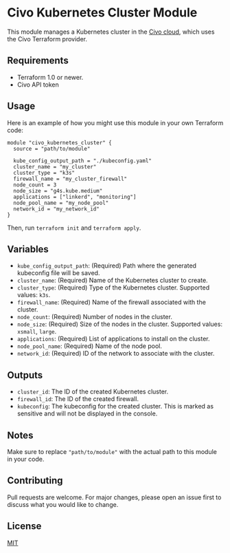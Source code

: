 # Civo Kubernetes Cluster Module

This module manages a Kubernetes cluster in the [Civo cloud](https://www.civo.com/), which uses the Civo Terraform provider.

## Requirements

- Terraform 1.0 or newer.
- Civo API token

## Usage

Here is an example of how you might use this module in your own Terraform code:

```hcl
module "civo_kubernetes_cluster" {
  source = "path/to/module"

  kube_config_output_path = "./kubeconfig.yaml"
  cluster_name = "my_cluster"
  cluster_type = "k3s"
  firewall_name = "my_cluster_firewall"
  node_count = 3
  node_size = "g4s.kube.medium"
  applications = ["linkerd", "monitoring"]
  node_pool_name = "my_node_pool"
  network_id = "my_network_id"
}
```

Then, run `terraform init` and `terraform apply`.

## Variables

- `kube_config_output_path`: (Required) Path where the generated kubeconfig file will be saved.
- `cluster_name`: (Required) Name of the Kubernetes cluster to create.
- `cluster_type`: (Required) Type of the Kubernetes cluster. Supported values: `k3s`.
- `firewall_name`: (Required) Name of the firewall associated with the cluster.
- `node_count`: (Required) Number of nodes in the cluster.
- `node_size`: (Required) Size of the nodes in the cluster. Supported values: `xsmall`, `large`.
- `applications`: (Required) List of applications to install on the cluster.
- `node_pool_name`: (Required) Name of the node pool.
- `network_id`: (Required) ID of the network to associate with the cluster.

## Outputs

- `cluster_id`: The ID of the created Kubernetes cluster.
- `firewall_id`: The ID of the created firewall.
- `kubeconfig`: The kubeconfig for the created cluster. This is marked as sensitive and will not be displayed in the console.

## Notes

Make sure to replace `"path/to/module"` with the actual path to this module in your code.

## Contributing

Pull requests are welcome. For major changes, please open an issue first to discuss what you would like to change.

## License

[MIT](https://choosealicense.com/licenses/mit/)